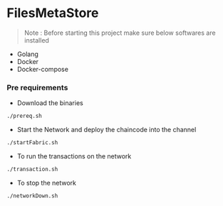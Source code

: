 # FilesMetaStore

> Note : Before starting this project make sure below softwares are installed 
- Golang
- Docker
- Docker-compose

### Pre requirements

- Download the binaries 
```bash
./prereq.sh
```

- Start the Network and deploy the chaincode into the channel

```bash
./startFabric.sh
```

- To run the transactions on the network

```bash
./transaction.sh
```

- To stop the network
```bash
./networkDown.sh
```


